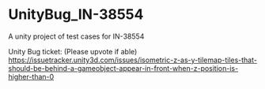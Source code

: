 # UnityBug_IN-38554
A unity project of test cases for IN-38554


Unity Bug ticket: (Please upvote if able)
https://issuetracker.unity3d.com/issues/isometric-z-as-y-tilemap-tiles-that-should-be-behind-a-gameobject-appear-in-front-when-z-position-is-higher-than-0
